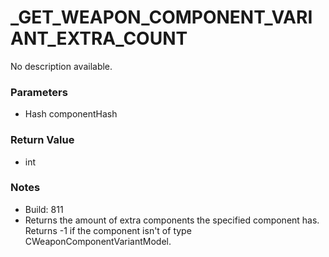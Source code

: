 # _GET_WEAPON_COMPONENT_VARIANT_EXTRA_COUNT

No description available.

### Parameters
* Hash componentHash

### Return Value
* int

### Notes
* Build: 811
* Returns the amount of extra components the specified component has.
Returns -1 if the component isn't of type CWeaponComponentVariantModel.

